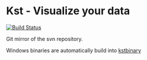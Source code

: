 Kst - Visualize your data
=========================

[![Build Status](https://secure.travis-ci.org/syntheticpp/kst.png?branch=cross-compile-for-win32)](http://travis-ci.org/syntheticpp/kst)

Git mirror of the svn repository.

Windows binaries are automatically build into [kstbinary](http://syntheticpp.github.io/kstbinary/)


